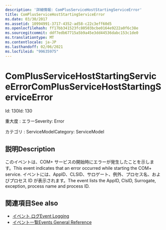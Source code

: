 ```yaml
---
description: '詳細情報: ComPlusServiceHostStartingServiceError'
title: ComPlusServiceHostStartingServiceError
ms.date: 03/30/2017
ms.assetid: 10994991-3717-4352-ad58-c22c3eff60d5
ms.openlocfilehash: ff17bb341523fc80503bcbe0164e9222a0f6c38e
ms.sourcegitcommit: ddf7edb67715a5b9a45e3dd44536dabc153c1de0
ms.translationtype: MT
ms.contentlocale: ja-JP
ms.lasthandoff: 02/06/2021
ms.locfileid: "99635975"
---
```

# <a name="complusservicehoststartingserviceerror"></a><span data-ttu-id="b895f-103">ComPlusServiceHostStartingServiceError</span><span class="sxs-lookup"><span data-stu-id="b895f-103">ComPlusServiceHostStartingServiceError</span></span>

<span data-ttu-id="b895f-104">Id: 130</span><span class="sxs-lookup"><span data-stu-id="b895f-104">Id: 130</span></span>  
  
 <span data-ttu-id="b895f-105">重大度 : エラー</span><span class="sxs-lookup"><span data-stu-id="b895f-105">Severity: Error</span></span>  
  
 <span data-ttu-id="b895f-106">カテゴリ : ServiceModel</span><span class="sxs-lookup"><span data-stu-id="b895f-106">Category: ServiceModel</span></span>  
  
## <a name="description"></a><span data-ttu-id="b895f-107">説明</span><span class="sxs-lookup"><span data-stu-id="b895f-107">Description</span></span>  

 <span data-ttu-id="b895f-108">このイベントは、COM+ サービスの開始時にエラーが発生したことを示します。</span><span class="sxs-lookup"><span data-stu-id="b895f-108">This event indicates that an error occurred while starting the COM+ service.</span></span> <span data-ttu-id="b895f-109">イベントには、AppID、CLSID、サロゲート、例外、プロセス名、およびプロセス ID が表示されます。</span><span class="sxs-lookup"><span data-stu-id="b895f-109">The event lists the AppID, ClsID, Surrogate, exception, process name and process ID.</span></span>  
  
## <a name="see-also"></a><span data-ttu-id="b895f-110">関連項目</span><span class="sxs-lookup"><span data-stu-id="b895f-110">See also</span></span>

- [<span data-ttu-id="b895f-111">イベント ログ</span><span class="sxs-lookup"><span data-stu-id="b895f-111">Event Logging</span></span>](index.md)
- [<span data-ttu-id="b895f-112">イベント一覧</span><span class="sxs-lookup"><span data-stu-id="b895f-112">Events General Reference</span></span>](events-general-reference.md)
